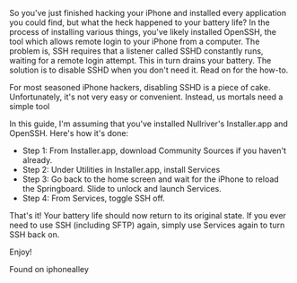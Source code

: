 So you've just finished hacking your iPhone and installed every application you could find, but what the heck happened to your battery life? In the process of installing various things, you've likely installed OpenSSH, the tool which allows remote login to your iPhone from a computer. The problem is, SSH requires that a listener called SSHD constantly runs, waiting for a remote login attempt. This in turn drains your battery. The solution is to disable SSHD when you don't need it. Read on for the how-to.

For most seasoned iPhone hackers, disabling SSHD is a piece of cake. Unfortunately, it's not very easy or convenient. Instead, us mortals need a simple tool

In this guide, I'm assuming that you've installed Nullriver's Installer.app and OpenSSH. Here's how it's done:

  * Step 1: From Installer.app, download Community Sources if you haven't already.
  * Step 2: Under Utilities in Installer.app, install Services
  * Step 3: Go back to the home screen and wait for the iPhone to reload the Springboard. Slide to unlock and launch Services.
  * Step 4: From Services, toggle SSH off.

That's it! Your battery life should now return to its original state. If you ever need to use SSH (including SFTP) again, simply use Services again to turn SSH back on.

Enjoy!

Found on iphonealley